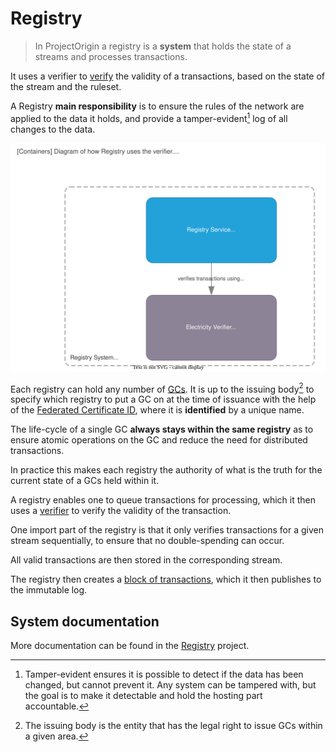 # Registry

> In ProjectOrigin a registry is a **system** that holds the state of a streams and processes transactions.

It uses a verifier to [verify](./verifier.md) the validity of a transactions, based on the state of the stream and the ruleset.

A Registry **main responsibility** is to ensure the rules of the network are applied to the data it holds,
and provide a tamper-evident[^tamper] log of all changes to the data.

[^tamper]: Tamper-evident ensures it is possible to detect if the data has been changed, but cannot prevent it.
Any system can be tampered with, but the goal is to make it detectable and hold the hosting part accountable.

![registry](./registry.drawio.svg)

Each registry can hold any number of [GCs](../granular-certificates/readme.md).
It is up to the issuing body[^ib] to specify which registry to put a GC on
at the time of issuance with the help of the [Federated Certificate ID](./granular-certificates/federated-certifate-id.md),
where it is **identified** by a unique name.

[^ib]: The issuing body is the entity that has the legal right to issue GCs within a given area.

The life-cycle of a single GC **always stays within the same registry** as to ensure atomic operations on the GC
and reduce the need for distributed transactions.

In practice this makes each registry the authority of what is the truth for the current state of a GCs held within it.

A registry enables one to queue transactions for processing, which it then uses a [verifier](./verifier.md) to verify the validity of the transaction.

One import part of the registry is that it only verifies transactions for a given stream sequentially, to ensure that no double-spending can occur.

All valid transactions are then stored in the corresponding stream.

The registry then creates a [block of transactions](./blockchain.md#block), which it then publishes to the immutable log.

## System documentation

More documentation can be found in the [Registry](../registry/index.md) project.

